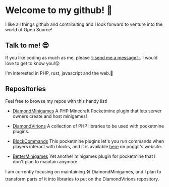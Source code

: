 # Welcome to my github! 🎉

I like all things github and contributing and I
look forward to venture into the world of Open Source!

## Talk to me! 😎
If you like coding as much as me, please [✨send me a message✨](https://github.com/Swift-Strider/Swift-Strider/discussions/new?category=general).
I would love to get to know you!😜

I'm interested in PHP, rust, javascript and the web.🚀

## Repositories
Feel free to browse my repos with this handy list!

- [DiamondMinigames](https://github.com/Swift-Strider/DiamondMinigames)
  A PHP Minecraft Pocketmine plugin that lets
  server owners create and host minigames!

- [DiamondVirions](https://github.com/Swift-Strider/DiamondVirions)
  A collection of PHP libraries to be used with
  pocketmine plugins.

- [BlockCommands](https://github.com/Swift-Strider/BlockCommands)
  This pocketmine plugins let's you run commands
  when players interact with blocks, and it is available [here](https://poggit.pmmp.io/p/blockcommands)
  on poggit's website.

- [BetterMinigames](https://github.com/Swift-Strider/BetterMinigames)
  Yet another minigames plugin for pocketmine that
  I don't plan to maintain anymore

I am currently focusing on maintaining 🛠 DiamondMinigames, and
I plan to transform parts of it into libraries to put on the 
DiamondVirions repository.
